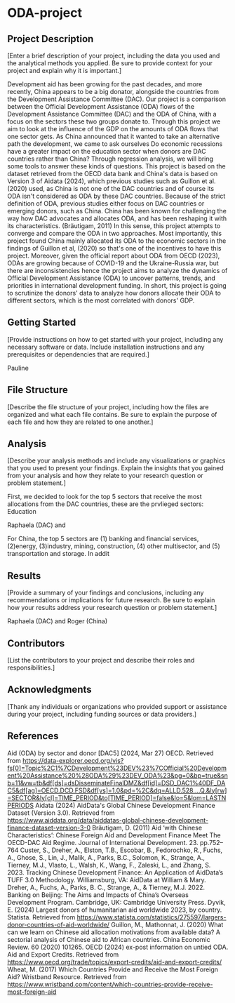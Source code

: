 # ODA-project


## Project Description

[Enter a brief description of your project, including the data you used and the analytical methods you applied. Be sure to provide context for your project and explain why it is important.]

  Development aid has been growing for the past decades, and more recently, China appears to be a big donator, alongside the countries from the Development Assistance Committee (DAC).  Our project is a comparison between the Official Development Assistance (ODA) flows of the Development Assistance Committee (DAC) and the ODA of China, with a focus on the sectors these two groups donate to.  Through this project we aim to look at the influence of the GDP on the amounts of ODA flows that one sector gets.  As China announced that it wanted to take an alternative path the development, we came to ask ourselves Do economic recessions have a greater impact on the education sector when donors are DAC countries rather than China?  Through regression analysis, we will bring some tools to answer these kinds of questions.
  This project is based on the dataset retrieved from the OECD data bank and China's data is based on Version 3 of Aidata (2024), which previous studies such as Guillon et al. (2020) used, as China is not one of the DAC countries and of course its ODA isn't considered as ODA by these DAC countries. Because of the strict definition of ODA, previous studies either focus on DAC countries or emerging donors, such as China. China has been known for challenging the way how DAC advocates and allocates ODA, and has been reshaping it with its characteristics. (Bräutigam, 2011) In this sense, this project attempts to converge and compare the ODA in two approaches. Most importantly, this project found China mainly allocated its ODA to the economic sectors in the findings of Guillon et al, (2020) so that's one of the incentives to have this project. Moreover, given the official report about ODA from OECD (2023), ODAs are growing because of COVID-19 and the Ukraine-Russia war, but there are inconsistencies hence the project aims to analyze the dynamics of Official Development Assistance (ODA) to uncover patterns, trends, and priorities in international development funding.
  In short, this project is going to scrutinize the donors' data to analyze how donors allocate their ODA to different sectors, which is the most correlated with donors' GDP. 

## Getting Started

[Provide instructions on how to get started with your project, including any necessary software or data. Include installation instructions and any prerequisites or dependencies that are required.]

Pauline 

## File Structure

[Describe the file structure of your project, including how the files are organized and what each file contains. Be sure to explain the purpose of each file and how they are related to one another.]

## Analysis

[Describe your analysis methods and include any visualizations or graphics that you used to present your findings. Explain the insights that you gained from your analysis and how they relate to your research question or problem statement.]

First, we decided to look for the top 5 sectors that receive the most allocations from the DAC countries, these are the prvlieged sectors: Education

Raphaela (DAC) and 

For China, 
the top 5 sectors are (1) banking and financial services, (2)energy, (3)industry, mining, construction, (4) other multisector, and (5) transportation and storage. In addit

## Results

[Provide a summary of your findings and conclusions, including any recommendations or implications for future research. Be sure to explain how your results address your research question or problem statement.]

Raphaela (DAC) and Roger (China)

## Contributors

[List the contributors to your project and describe their roles and responsibilities.]

## Acknowledgments

[Thank any individuals or organizations who provided support or assistance during your project, including funding sources or data providers.]

## References

Aid (ODA) by sector and donor [DAC5] (2024, Mar 27) OECD.  Retrieved from https://data-explorer.oecd.org/vis?fs[0]=Topic%2C1%7CDevelopment%23DEV%23%7COfficial%20Development%20Assistance%20%28ODA%29%23DEV_ODA%23&pg=0&bp=true&snb=11&vw=tb&df[ds]=dsDisseminateFinalDMZ&df[id]=DSD_DAC1%40DF_DAC5&df[ag]=OECD.DCD.FSD&df[vs]=1.0&pd=%2C&dq=ALLD.528....Q.&ly[rw]=SECTOR&ly[cl]=TIME_PERIOD&to[TIME_PERIOD]=false&lo=5&lom=LASTNPERIODS 
Aidata (2024) AidData's Global Chinese Development Finance Dataset (Version 3.0). Retrieved from https://www.aiddata.org/data/aiddatas-global-chinese-development-finance-dataset-version-3-0 
Bräutigam, D. (2011) Aid ‘with Chinese Characteristics’: Chinese Foreign Aid and Development Finance Meet The OECD-DAC Aid Regime. Journal of International Development. 23. pp.752–764 
Custer, S., Dreher, A., Elston, T.B., Escobar, B., Fedorochko, R., Fuchs, A., Ghose, S., Lin, J., Malik, A., Parks, B.C., Solomon, K., Strange, A., Tierney, M.J., Vlasto, L., Walsh, K., Wang, F., Zaleski, L., and Zhang, S. 2023. Tracking Chinese Development Finance: An Application of AidData’s TUFF 3.0 Methodology. Williamsburg, VA: AidData at William & Mary.
Dreher, A., Fuchs, A., Parks, B. C., Strange, A., & Tierney, M.J. 2022. Banking on Beijing: The Aims and Impacts of China’s Overseas Development Program. Cambridge, UK: Cambridge University Press.
Dyvik, E. (2024) Largest donors of humanitarian aid worldwide 2023, by country. Statista. Retrieved from https://www.statista.com/statistics/275597/largers-donor-countries-of-aid-worldwide/
Guillon, M., Mathonnat, J. (2020) What can we learn on Chinese aid allocation motivations from available data? A sectorial analysis of Chinese aid to African countries. China Economic Review. 60 (2020) 101265.
OECD (2024) ex-post information on untied ODA. Aid and Export Credits. Retrieved from https://www.oecd.org/trade/topics/export-credits/aid-and-export-credits/ 
Wheat, M. (2017) Which Countries Provide and Receive the Most Foreign Aid? Wristband Resource. Retrieved from https://www.wristband.com/content/which-countries-provide-receive-most-foreign-aid

